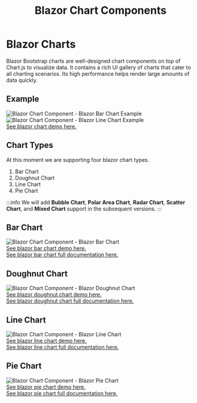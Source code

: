 ﻿---
title: Blazor Chart Components
description: Blazor Bootstrap charts are well-designed chart components on top of Chart.js to visualize data. It contains a rich UI gallery of charts that cater to all charting scenarios. Its high performance helps render large amounts of data quickly.
image: https://i.imgur.com/ATtFiUZ.png

sidebar_label: Charts
sidebar_position: 6
---

# Blazor Charts

Blazor Bootstrap charts are well-designed chart components on top of Chart.js to visualize data. It contains a rich UI gallery of charts that cater to all charting scenarios. Its high performance helps render large amounts of data quickly.

## Example

<img src="https://i.imgur.com/JLV7oss.png" alt="Blazor Chart Component - Blazor Bar Chart Example" />
<br />
<img src="https://i.imgur.com/CzdXpqr.png" alt="Blazor Chart Component - Blazor Line Chart Example" />
<br />
<a href="https://demos.blazorbootstrap.com/charts#bar-chart">See blazor chart demo here.</a>

## Chart Types

At this moment we are supporting four blazor chart types.
1. Bar Chart
1. Doughnut Chart
1. Line Chart
1. Pie Chart

:::info
We will add **Bubble Chart**, **Polar Area Chart**, **Radar Chart**, **Scatter Chart**, and **Mixed Chart** support in the subsequent versions.
:::

## Bar Chart

<img src="https://i.imgur.com/ATtFiUZ.png" alt="Blazor Chart Component - Blazor Bar Chart" />
<br />
<a href="https://demos.blazorbootstrap.com/charts#bar-chart">See blazor bar chart demo here.</a>
<br />
<a href="/docs/data-visualization/bar-chart">See blazor bar chart full documentation here.</a>

## Doughnut Chart

<img src="https://i.imgur.com/HV3pxA3.png" alt="Blazor Chart Component - Blazor Doughnut Chart" />
<br />
<a href="https://demos.blazorbootstrap.com/charts#doughnut-chart">See blazor doughnut chart demo here.</a>
<br />
<a href="/docs/data-visualization/doughnut-chart">See blazor doughnut chart full documentation here.</a>

## Line Chart

<img src="https://i.imgur.com/NjrT5D7.png" alt="Blazor Chart Component - Blazor Line Chart" />
<br />
<a href="https://demos.blazorbootstrap.com/charts#line-chart">See blazor line chart demo here.</a>
<br />
<a href="/docs/data-visualization/line-chart">See blazor line chart full documentation here.</a>

## Pie Chart

<img src="https://i.imgur.com/n5TiPtH.png" alt="Blazor Chart Component - Blazor Pie Chart" />
<br />
<a href="https://demos.blazorbootstrap.com/charts#pie-chart">See blazor pie chart demo here.</a>
<br />
<a href="/docs/data-visualization/pie-chart">See blazor pie chart full documentation here.</a>
